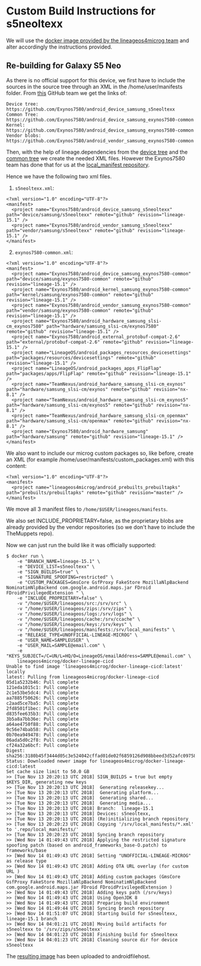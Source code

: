 # Custom Build Instructions for s5neoltexx

We will use the [docker image provided by the lineageos4microg team](https://github.com/lineageos4microg/docker-lineage-cicd) and alter accordingly the instructions provided.

## Re-building for Galaxy S5 Neo


As there is no official support for this device, we first have to include the sources in the source tree through an XML in the 
/home/user/manifests folder. From [this](https://github.com/Exynos7580/) GitHub team we get the links of:

    Device tree: https://github.com/Exynos7580/android_device_samsung_s5neoltexx
    Common Tree: https://github.com/Exynos7580/android_device_samsung_exynos7580-common
    Kernel: https://github.com/Exynos7580/android_device_samsung_exynos7580-common
    Vendor blobs: https://github.com/Exynos7580/android_vendor_samsung_exynos7580-common

Then, with the help of lineage.dependencies from the 
[device tree](https://github.com/Exynos7580/android_device_samsung_s5neoltexx/blob/lineage-15.1/lineage.dependencies)
and the [common tree](https://github.com/Exynos7580/android_device_samsung_exynos7580-common/blob/lineage-15.1/lineage.dependencies)
we create the needed XML files. However the Exynos7580 team has done that for us at the [local_manifest repository](https://github.com/Exynos7580/local_manifests).

Hence we have the following two xml files.

1. `s5neoltexx.xml`:

```
<?xml version="1.0" encoding="UTF-8"?>
<manifest>
  <project name="Exynos7580/android_device_samsung_s5neoltexx" path="device/samsung/s5neoltexx" remote="github" revision="lineage-15.1" />
  <project name="Exynos7580/android_vendor_samsung_s5neoltexx" path="vendor/samsung/s5neoltexx" remote="github" revision="lineage-15.1" />
</manifest>
```


2. `exynos7580-common.xml`:

```
<?xml version="1.0" encoding="UTF-8"?>
<manifest>
  <project name="Exynos7580/android_device_samsung_exynos7580-common" path="device/samsung/exynos7580-common" remote="github" revision="lineage-15.1" />
  <project name="Exynos7580/android_kernel_samsung_exynos7580-common" path="kernel/samsung/exynos7580-common" remote="github" revision="lineage-15.1" />
  <project name="Exynos7580/android_vendor_samsung_exynos7580-common" path="vendor/samsung/exynos7580-common" remote="github" revision="lineage-15.1" />
  <project name="Exynos7580/android_hardware_samsung_slsi-cm_exynos7580" path="hardware/samsung_slsi-cm/exynos7580" remote="github" revision="lineage-15.1" />
  <project name="Exynos7580/android_external_protobuf-compat-2.6" path="external/protobuf-compat-2.6" remote="github" revision="lineage-15.1" />
  <project name="LineageOS/android_packages_resources_devicesettings" path="packages/resources/devicesettings" remote="github" revision="lineage-15.1" />
  <project name="LineageOS/android_packages_apps_FlipFlap" path="packages/apps/FlipFlap" remote="github" revision="lineage-15.1" />
  <project name="TeamNexus/android_hardware_samsung_slsi-cm_exynos" path="hardware/samsung_slsi-cm/exynos" remote="github" revision="nx-8.1" />
  <project name="TeamNexus/android_hardware_samsung_slsi-cm_exynos5" path="hardware/samsung_slsi-cm/exynos5" remote="github" revision="nx-8.1" />
  <project name="TeamNexus/android_hardware_samsung_slsi-cm_openmax" path="hardware/samsung_slsi-cm/openmax" remote="github" revision="nx-8.1" />
  <project name="Exynos7580/android_hardware_samsung" path="hardware/samsung" remote="github" revision="lineage-15.1" />
</manifest>
```



We also want to include our microg custom packages so, like before, create an XML (for
example /home/user/manifests/custom_packages.xml) with this content:

```
<?xml version="1.0" encoding="UTF-8"?>
<manifest>
  <project name="lineageos4microg/android_prebuilts_prebuiltapks" path="prebuilts/prebuiltapks" remote="github" revision="master" />
</manifest>
```

We move all 3 manifest files to `/home/$USER/lineageos/manifests`.

We also set INCLUDE_PROPRIETARY=false, as the proprietary blobs are already
provided by the vendor repositories (so we don't have to include the TheMuppets repo).


Now we can just run the build like it was officially supported:

```
$ docker run \
    -e "BRANCH_NAME=lineage-15.1" \
    -e "DEVICE_LIST=s5neoltexx" \
    -e "SIGN_BUILDS=true" \
    -e "SIGNATURE_SPOOFING=restricted" \
    -e "CUSTOM_PACKAGES=GmsCore GsfProxy FakeStore MozillaNlpBackend NominatimNlpBackend com.google.android.maps.jar FDroid FDroidPrivilegedExtension " \
    -e "INCLUDE_PROPRIETARY=false" \
    -v "/home/$USER/lineageos/src:/srv/src" \
    -v "/home/$USER/lineageos/zips:/srv/zips" \
    -v "/home/$USER/lineageos/logs:/srv/logs" \
    -v "/home/$USER/lineageos/cache:/srv/ccache" \
    -v "/home/$USER/lineageos/keys:/srv/keys" \
    -v "/home/$USER/lineageos/manifests:/srv/local_manifests" \
    -e "RELEASE_TYPE=UNOFFICIAL-LINEAGE-MICROG" \
    -e "USER_NAME=SAMPLEUSER" \
    -e "USER_MAIL=SAMPLE@email.com" \
    -e "KEYS_SUBJECT=/C=UN/L=HQ/O=LineageOS/emailAddress=SAMPLE@email.com" \
    lineageos4microg/docker-lineage-cicd
Unable to find image 'lineageos4microg/docker-lineage-cicd:latest' locally
latest: Pulling from lineageos4microg/docker-lineage-cicd
05d1a5232b46: Pull complete 
121eda1015c1: Pull complete 
2c1e53be5dc4: Pull complete 
aa7885f50626: Pull complete 
c2aad5ce7ba5: Pull complete 
2fd8501f1bec: Pull complete 
d835fee635b3: Pull complete 
3b5a8a7bb36e: Pull complete 
a64ae4750f88: Pull complete 
9c56e74bab58: Pull complete 
0b70ea949478: Pull complete 
06ada5d0c2f8: Pull complete 
cf24a32a6bcf: Pull complete 
Digest: sha256:3180b45f3444d05c3e524042cffad01de02f6859126d908bbeed3d52afc09758
Status: Downloaded newer image for lineageos4microg/docker-lineage-cicd:latest
Set cache size limit to 50.0 GB
>> [Tue Nov 13 20:20:13 UTC 2018] SIGN_BUILDS = true but empty $KEYS_DIR, generating new keys
>> [Tue Nov 13 20:20:13 UTC 2018]  Generating releasekey...
>> [Tue Nov 13 20:20:13 UTC 2018]  Generating platform...
>> [Tue Nov 13 20:20:13 UTC 2018]  Generating shared...
>> [Tue Nov 13 20:20:13 UTC 2018]  Generating media...
>> [Tue Nov 13 20:20:13 UTC 2018] Branch:  lineage-15.1
>> [Tue Nov 13 20:20:13 UTC 2018] Devices: s5neoltexx,
>> [Tue Nov 13 20:20:13 UTC 2018] (Re)initializing branch repository
>> [Tue Nov 13 20:20:23 UTC 2018] Copying '/srv/local_manifests/*.xml' to '.repo/local_manifests/'
>> [Tue Nov 13 20:20:23 UTC 2018] Syncing branch repository
>> [Wed Nov 14 01:49:43 UTC 2018] Applying the restricted signature spoofing patch (based on android_frameworks_base-O.patch) to frameworks/base
>> [Wed Nov 14 01:49:43 UTC 2018] Setting "UNOFFICIAL-LINEAGE-MICROG" as release type
>> [Wed Nov 14 01:49:43 UTC 2018] Adding OTA URL overlay (for custom URL )
>> [Wed Nov 14 01:49:43 UTC 2018] Adding custom packages (GmsCore GsfProxy FakeStore MozillaNlpBackend NominatimNlpBackend com.google.android.maps.jar FDroid FDroidPrivilegedExtension )
>> [Wed Nov 14 01:49:43 UTC 2018] Adding keys path (/srv/keys)
>> [Wed Nov 14 01:49:43 UTC 2018] Using OpenJDK 8
>> [Wed Nov 14 01:49:43 UTC 2018] Preparing build environment
>> [Wed Nov 14 01:49:44 UTC 2018] Syncing branch repository
>> [Wed Nov 14 01:51:07 UTC 2018] Starting build for s5neoltexx, lineage-15.1 branch
>> [Wed Nov 14 04:01:21 UTC 2018] Moving build artifacts for s5neoltexx to '/srv/zips/s5neoltexx'
>> [Wed Nov 14 04:01:23 UTC 2018] Finishing build for s5neoltexx
>> [Wed Nov 14 04:01:23 UTC 2018] Cleaning source dir for device s5neoltexx

```

The [resulting image](https://www.androidfilehost.com/?fid=11410963190603846763) has been uploaded to androidfilehost.
